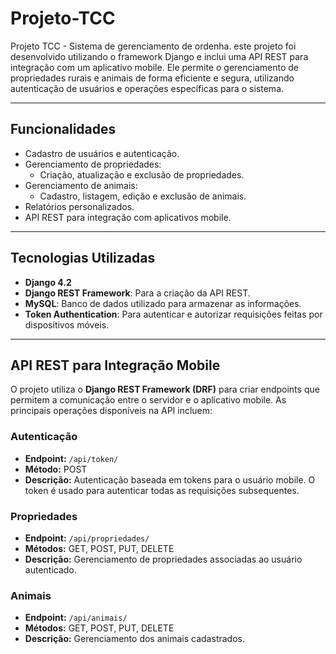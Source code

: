 # Projeto-TCC
Projeto TCC - Sistema de gerenciamento de ordenha.
este projeto foi desenvolvido utilizando o framework Django e inclui uma API REST para integração com um aplicativo mobile. Ele permite o gerenciamento de propriedades rurais e animais de forma eficiente e segura, utilizando autenticação de usuários e operações específicas para o sistema.

---

## **Funcionalidades**

- Cadastro de usuários e autenticação.
- Gerenciamento de propriedades:
  - Criação, atualização e exclusão de propriedades.
- Gerenciamento de animais:
  - Cadastro, listagem, edição e exclusão de animais.
- Relatórios personalizados.
- API REST para integração com aplicativos mobile.

---

## **Tecnologias Utilizadas**

- **Django 4.2**
- **Django REST Framework**: Para a criação da API REST.
- **MySQL**: Banco de dados utilizado para armazenar as informações.
- **Token Authentication**: Para autenticar e autorizar requisições feitas por dispositivos móveis.

---

## **API REST para Integração Mobile**

O projeto utiliza o **Django REST Framework (DRF)** para criar endpoints que permitem a comunicação entre o servidor e o aplicativo mobile. As principais operações disponíveis na API incluem:

### **Autenticação**
- **Endpoint:** `/api/token/`
- **Método:** POST  
- **Descrição:** Autenticação baseada em tokens para o usuário mobile. O token é usado para autenticar todas as requisições subsequentes.

### **Propriedades**
- **Endpoint:** `/api/propriedades/`
- **Métodos:** GET, POST, PUT, DELETE  
- **Descrição:** Gerenciamento de propriedades associadas ao usuário autenticado.

### **Animais**
- **Endpoint:** `/api/animais/`
- **Métodos:** GET, POST, PUT, DELETE  
- **Descrição:** Gerenciamento dos animais cadastrados.


